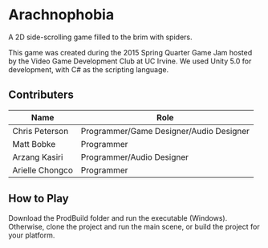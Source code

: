 # Arachnophobia
A 2D side-scrolling game filled to the brim with spiders.

This game was created during the 2015 Spring Quarter Game Jam hosted by the Video Game Development Club at UC Irvine. We used Unity 5.0 for development, with C# as the scripting language.

## Contributers
| Name | Role |
| ------------- | ------------- |
| Chris Peterson | Programmer/Game Designer/Audio Designer |
| Matt Bobke  | Programmer |
| Arzang Kasiri | Programmer/Audio Designer |
| Arielle Chongco | Programmer |

## How to Play
Download the ProdBuild folder and run the executable (Windows). Otherwise, clone the project and run the main scene, or build the project for your platform.
